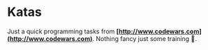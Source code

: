 # Katas

Just a quick programming tasks from __[http://www.codewars.com](http://www.codewars.com)__. Nothing fancy just some training 💪.
